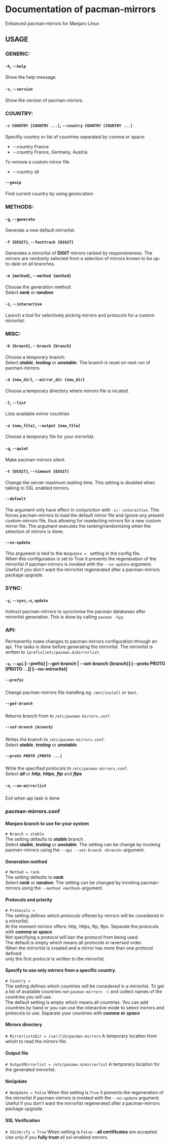 #  Documentation of pacman-mirrors
Enhanced pacman-mirrors for Manjaro Linux

## USAGE
### GENERIC:
#### `-h`, `--help` 
Show the help message.

#### `-v`, `--version`
Show the version of pacman-mirrors.

### COUNTRY:
#### `-c COUNTRY [COUNTRY ...]`, `--country COUNTRY [COUNTRY ...]`
Specifiy country or list of countries separated by comma or space:

- --country France
- --country France, Germany, Austria

To remove a custom mirror file

- --country all

#### `--geoip` 
Find current country by using geolocation.

### METHODS:
#### `-g`, `--generate`
Generate a new default mirrorlist.

#### `-f {DIGIT}`, `--fasttrack {DIGIT}`
Generates a mirrorlist of **DIGIT** mirrors ranked by responsiveness.
The mirrors are randomly selected from a selection of mirrors known to be up-to-date on all branches.

#### `-m {method}`, `--method {method}`
Choose the generation method:  
Select ***rank*** or ***random***

#### `-i`, `--interactive`
Launch a tool for selectively picking mirrors and protocols for a custom mirrorlist.

### MISC:
#### `-b {branch}`, `--branch {branch}`
Choose a temporary branch:  
Select ***stable***, ***testing*** or ***unstable***.
The branch is reset on next run of pacman-mirrors.

#### `-d {new_dir}`, `--mirror_dir {new_dir}`
Choose a temporary directory where mirrors file is located.

#### `-l`, `--list`
Lists available mirror countries

#### `-o {new_file}`, `--output {new_file}`
Choose a temporary file for your mirrorlist.

#### `-q`, `--quiet`
Make pacman-mirrors silent.

#### `-t {DIGIT}`, `--timeout {DIGIT}`
Change the server maximum waiting time. 
This setting is doubled when talking to SSL enabled mirrors.

#### `--default`
The argument only have effect in conjunction with `-i/--interactive`. 
This forces pacman-mirrors to load the default mirror file 
and ignore any present custom-mirrors file, thus allowing for reselecting 
mirrors for a new custom mirror file. The argument executes the 
ranking/randomizing when the selection of mirrors is done.

#### `--no-update`
This argument is tied to the `NoUpdate = ` setting in the config file.  
When this configuration is set to True it prevents the regeneration of 
the mirrorlist if pacman-mirrors is invoked with the `--no-update` argument.
Useful if you don't want the mirrorlist regenerated after a pacman-mirrors package upgrade.

### SYNC:
#### `-y`, `--sync`,`-u`, `update`
Instruct pacman-mirrors to syncronise the pacman databases after mirrorlist generation. 
This is done by calling `pacman -Syy`.

### API:
Permanently make changes to pacman-mirrors configuration through an api. 
The tasks is done before generating the mirrorlist. 
The mirrorlist is written to `[prefix]/etc/pacman.d/mirrorlist`.
#### `-a`, `--api` [--prefix] [--get-branch | --set-branch {branch}] [--proto PROTO [PROTO ...]] [--no-mirrorlist]

##### `--prefix` 
Change pacman-mirrors file-handling eg. `/mnt/install` or `$mnt`.

##### `--get-branch` 
Returns branch from to `/etc/pacman-mirrors.conf`.   

##### `--set-branch {branch}` 
Writes the branch to `/etc/pacman-mirrors.conf`.  
Select ***stable***, ***testing*** or ***unstable***.

##### `--proto PROTO [PROTO ...]` 
Write the specified protocols to `/etc/pacman-mirrors.conf`.  
Select ***all*** or ***http***, ***https***, ***ftp*** and ***ftps***

##### `-n`, `--no-mirrorlist` 
Exit when api task is done 

### pacman-mirrors.conf

#### Manjaro branch to use for your system
```# Branch = stable```  
The setting defaults to ***stable*** branch.  
Select ***stable***, ***testing*** or ***unstable***.
The setting can be change by invoking pacman-mirrors using the `--api --set-branch <branch>` argument. 

#### Generation method
```# Method = rank```  
The setting defaults to ***rank***.  
Select ***rank*** or ***random***.
The setting can be changed by invoking pacman-mirrors using the `--method <method>` argument.

#### Protocols and priority
```# Protocols = ```  
The setting defines which protocols offered by mirrors will be considered in a mirrorlist.   
At the moment mirrors offers: http, https, ftp, ftps. 
Separate the protocols with ***comma*** **or** ***space***.  
Not specifying a protocol will ban the protocol from being used.   
The default is empty which means all protocols in reversed order.  
When the mirrorlist is created and a mirror has more than one protocol defined   
only the first protocol is written to the mirrorlist.

#### Specify to use only mirrors from a specific country.
```# Country = ```  
The setting defines which countries will be considered in a mirrorlist. 
To get a list of available countries run `pacman-mirrors -l` and collect names of the countries you will use.   
The default setting is empty which means all countries.
You can add countries by hand or you can use the interactive mode to select mirrors and protocols to use.
Separate your countries with ***comma*** **or** ***space***

#### Mirrors directory
```# MirrorlistsDir = /var/lib/pacman-mirrors```
A temporary location from which to read the mirrors file.

#### Output file
```# OutputMirrorlist = /etc/pacman.d/mirrorlist```
A temporary location for the generated mirrorlist.

#### NoUpdate
```# NoUpdate = False```
When this setting is `True` it prevents the regeneration of 
the mirrorlist if pacman-mirrors is invoked with the `--no-update` argument.
Useful if you don't want the mirrorlist regenerated after a pacman-mirrors package upgrade.

#### SSL Verification
```# SSLVerify = True```
When setting is `False` - **all certificates** are accepted.  
Use only if you **fully trust** all ssl-enabled mirrors.

